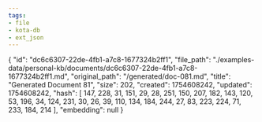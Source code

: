 ```yaml
---
tags:
- file
- kota-db
- ext_json
---
```

{
  "id": "dc6c6307-22de-4fb1-a7c8-1677324b2ff1",
  "file_path": "./examples-data/personal-kb/documents/dc6c6307-22de-4fb1-a7c8-1677324b2ff1.md",
  "original_path": "/generated/doc-081.md",
  "title": "Generated Document 81",
  "size": 202,
  "created": 1754608242,
  "updated": 1754608242,
  "hash": [
    147,
    228,
    31,
    151,
    29,
    28,
    251,
    150,
    207,
    182,
    143,
    120,
    53,
    196,
    34,
    124,
    231,
    30,
    26,
    39,
    110,
    134,
    184,
    244,
    27,
    83,
    223,
    224,
    71,
    233,
    184,
    214
  ],
  "embedding": null
}